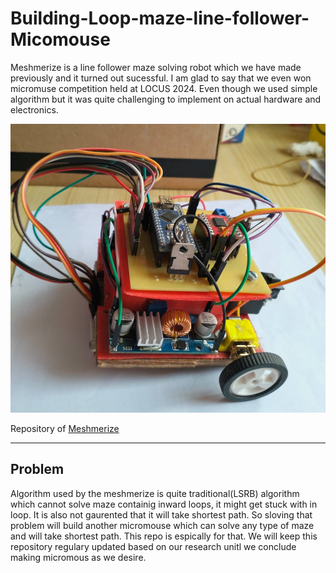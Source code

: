 # Building-Loop-maze-line-follower-Micomouse

Meshmerize is a line follower maze solving robot which we have made previously and it 
turned out sucessful. I am glad to say that we even won micromuse competition held at LOCUS 2024. Even though we used simple algorithm but it was quite challenging to implement on actual hardware and electronics.

![micromouse](images/meshmerize.jpg)

Repository of [Meshmerize](https://github.com/awakesid/Meshmerize)

---

## Problem

Algorithm used by the meshmerize is quite traditional(LSRB) algorithm which cannot solve maze containig inward loops, it might get stuck with in loop. It is also not gaurented that it will take shortest path. So sloving that problem will build another micromouse which can solve any type of maze and will take shortest path. This repo is espically for that. We will keep this repository regulary updated based on our research unitl we conclude making micromous as we desire.







